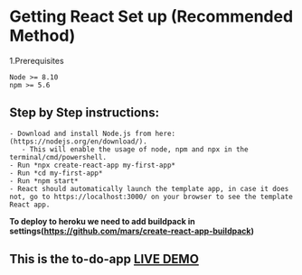 # Getting React Set up (Recommended Method)
1.Prerequisites
```
Node >= 8.10
npm >= 5.6
```
## Step by Step instructions:
```
- Download and install Node.js from here:(https://nodejs.org/en/download/).
   - This will enable the usage of node, npm and npx in the terminal/cmd/powershell.
- Run *npx create-react-app my-first-app*
- Run *cd my-first-app*
- Run *npm start*
- React should automatically launch the template app, in case it does not, go to https://localhost:3000/ on your browser to see the template React app.
```
**To deploy to heroku we need to add buildpack in settings(https://github.com/mars/create-react-app-buildpack)**
## This is the to-do-app [LIVE DEMO](https://shivato-do-app.herokuapp.com/)
